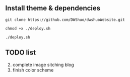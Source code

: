 ## Install theme & dependencies
```git clone https://github.com/DWShuo/dwshuoWebsite.git```

```chmod +x ./deploy.sh```

```./deploy.sh```

## TODO list
2. complete image sitching blog
3. finish color scheme 
